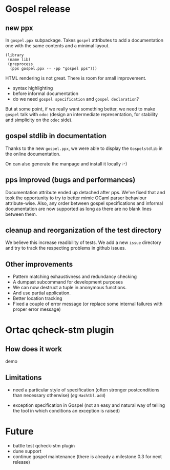 # Gospel release

## new ppx

In `gospel.ppx` subpackage. Takes `gospel` attributes to add a documentation
one with the same contents and a minimal layout.

```dune
(library
 (name lib)
 (preprocess
  (pps gospel.ppx -- -pp "gospel pps")))
```

HTML rendering is not great. There is room for small improvement.
- syntax highlighting
- before informal documentation
- do we need `gospel specification` and `gospel declaration`?

But at some point, if we really want something better, we need to make `gospel`
talk with `odoc` (design an intermediate representation, for stability and
simplicity on the `odoc` side).

## gospel stdlib in documentation

Thanks to the new `gospel.ppx`, we were able to display the `Gospelstdlib`
in the online documentation.

On can also generate the manpage and install it locally :-)

## pps improved (bugs and performances)

Documentation attribute ended up detached after pps. We've fixed that and took
the opportunity to try to better mimic OCaml parser behaviour attribute-wise.
Also, any order between gospel specifications and informal documentation are
now supported as long as there are no blank lines between them.

## cleanup and reorganization of the test directory

We believe this increase readibility of tests.
We add a new `issue` directory and try to track the respecting problems in
github issues.

## Other improvements

- Pattern matching exhaustivness and redundancy checking
- A dumpast subcommand for development purposes
- We can now destruct a tuple in anonymous functions.
- And use partial application.
- Better location tracking
- Fixed a couple of error message (or replace some internal failures with
  proper error message)

# Ortac qcheck-stm plugin

## How does it work

demo

## Limitations

- need a particular style of specification (often stronger postconditions than
  necessary otherwise) (*eg* `Hashtbl.add`)

- exception specification in Gospel (not an easy and natural way of telling the
  tool in which conditions an exception is raised)

# Future

- battle test qcheck-stm plugin
- dune support
- continue gospel maintenance (there is already a milestone 0.3 for next release)
